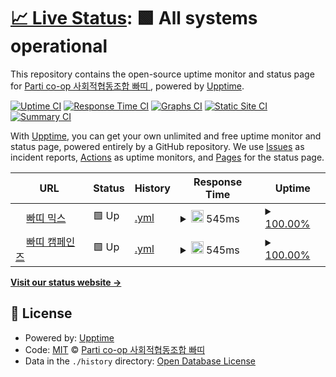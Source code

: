 # [📈 Live Status](https://parti-coop.github.io/parti-mx-upptime): <!--live status--> **🟩 All systems operational**

This repository contains the open-source uptime monitor and status page for [Parti co-op 사회적협동조합 빠띠 ](https://parti.coop), powered by [Upptime](https://github.com/upptime/upptime).

[![Uptime CI](https://github.com/parti-coop/parti-mx-upptime/workflows/Uptime%20CI/badge.svg)](https://github.com/parti-coop/parti-mx-upptime/actions?query=workflow%3A%22Uptime+CI%22)
[![Response Time CI](https://github.com/parti-coop/parti-mx-upptime/workflows/Response%20Time%20CI/badge.svg)](https://github.com/parti-coop/parti-mx-upptime/actions?query=workflow%3A%22Response+Time+CI%22)
[![Graphs CI](https://github.com/parti-coop/parti-mx-upptime/workflows/Graphs%20CI/badge.svg)](https://github.com/parti-coop/parti-mx-upptime/actions?query=workflow%3A%22Graphs+CI%22)
[![Static Site CI](https://github.com/parti-coop/parti-mx-upptime/workflows/Static%20Site%20CI/badge.svg)](https://github.com/parti-coop/parti-mx-upptime/actions?query=workflow%3A%22Static+Site+CI%22)
[![Summary CI](https://github.com/parti-coop/parti-mx-upptime/workflows/Summary%20CI/badge.svg)](https://github.com/parti-coop/parti-mx-upptime/actions?query=workflow%3A%22Summary+CI%22)

With [Upptime](https://upptime.js.org), you can get your own unlimited and free uptime monitor and status page, powered entirely by a GitHub repository. We use [Issues](https://github.com/parti-coop/parti-mx-upptime/issues) as incident reports, [Actions](https://github.com/parti-coop/parti-mx-upptime/actions) as uptime monitors, and [Pages](https://parti-coop.github.io/parti-mx-upptime) for the status page.

<!--start: status pages-->
<!-- This summary is generated by Upptime (https://github.com/upptime/upptime) -->
<!-- Do not edit this manually, your changes will be overwritten -->
<!-- prettier-ignore -->
| URL | Status | History | Response Time | Uptime |
| --- | ------ | ------- | ------------- | ------ |
| <img alt="" src="https://favicons.githubusercontent.com/parti.mx" height="13"> [빠띠 믹스](https://parti.mx) | 🟩 Up | [.yml](https://github.com/parti-coop/parti-mx-upptime/commits/HEAD/history/.yml) | <details><summary><img alt="Response time graph" src="./graphs//response-time-week.png" height="20"> 545ms</summary><br><a href="https://parti-coop.github.io/parti-mx-upptime/history/"><img alt="Response time 606" src="https://img.shields.io/endpoint?url=https%3A%2F%2Fraw.githubusercontent.com%2Fparti-coop%2Fparti-mx-upptime%2FHEAD%2Fapi%2F%2Fresponse-time.json"></a><br><a href="https://parti-coop.github.io/parti-mx-upptime/history/"><img alt="24-hour response time 489" src="https://img.shields.io/endpoint?url=https%3A%2F%2Fraw.githubusercontent.com%2Fparti-coop%2Fparti-mx-upptime%2FHEAD%2Fapi%2F%2Fresponse-time-day.json"></a><br><a href="https://parti-coop.github.io/parti-mx-upptime/history/"><img alt="7-day response time 545" src="https://img.shields.io/endpoint?url=https%3A%2F%2Fraw.githubusercontent.com%2Fparti-coop%2Fparti-mx-upptime%2FHEAD%2Fapi%2F%2Fresponse-time-week.json"></a><br><a href="https://parti-coop.github.io/parti-mx-upptime/history/"><img alt="30-day response time 606" src="https://img.shields.io/endpoint?url=https%3A%2F%2Fraw.githubusercontent.com%2Fparti-coop%2Fparti-mx-upptime%2FHEAD%2Fapi%2F%2Fresponse-time-month.json"></a><br><a href="https://parti-coop.github.io/parti-mx-upptime/history/"><img alt="1-year response time 606" src="https://img.shields.io/endpoint?url=https%3A%2F%2Fraw.githubusercontent.com%2Fparti-coop%2Fparti-mx-upptime%2FHEAD%2Fapi%2F%2Fresponse-time-year.json"></a></details> | <details><summary><a href="https://parti-coop.github.io/parti-mx-upptime/history/">100.00%</a></summary><a href="https://parti-coop.github.io/parti-mx-upptime/history/"><img alt="All-time uptime 100.00%" src="https://img.shields.io/endpoint?url=https%3A%2F%2Fraw.githubusercontent.com%2Fparti-coop%2Fparti-mx-upptime%2FHEAD%2Fapi%2F%2Fuptime.json"></a><br><a href="https://parti-coop.github.io/parti-mx-upptime/history/"><img alt="24-hour uptime 100.00%" src="https://img.shields.io/endpoint?url=https%3A%2F%2Fraw.githubusercontent.com%2Fparti-coop%2Fparti-mx-upptime%2FHEAD%2Fapi%2F%2Fuptime-day.json"></a><br><a href="https://parti-coop.github.io/parti-mx-upptime/history/"><img alt="7-day uptime 100.00%" src="https://img.shields.io/endpoint?url=https%3A%2F%2Fraw.githubusercontent.com%2Fparti-coop%2Fparti-mx-upptime%2FHEAD%2Fapi%2F%2Fuptime-week.json"></a><br><a href="https://parti-coop.github.io/parti-mx-upptime/history/"><img alt="30-day uptime 100.00%" src="https://img.shields.io/endpoint?url=https%3A%2F%2Fraw.githubusercontent.com%2Fparti-coop%2Fparti-mx-upptime%2FHEAD%2Fapi%2F%2Fuptime-month.json"></a><br><a href="https://parti-coop.github.io/parti-mx-upptime/history/"><img alt="1-year uptime 100.00%" src="https://img.shields.io/endpoint?url=https%3A%2F%2Fraw.githubusercontent.com%2Fparti-coop%2Fparti-mx-upptime%2FHEAD%2Fapi%2F%2Fuptime-year.json"></a></details>
| <img alt="" src="https://favicons.githubusercontent.com/campaigns.kr" height="13"> [빠띠 캠페인즈](https://campaigns.kr) | 🟩 Up | [.yml](https://github.com/parti-coop/parti-mx-upptime/commits/HEAD/history/.yml) | <details><summary><img alt="Response time graph" src="./graphs//response-time-week.png" height="20"> 545ms</summary><br><a href="https://parti-coop.github.io/parti-mx-upptime/history/"><img alt="Response time 606" src="https://img.shields.io/endpoint?url=https%3A%2F%2Fraw.githubusercontent.com%2Fparti-coop%2Fparti-mx-upptime%2FHEAD%2Fapi%2F%2Fresponse-time.json"></a><br><a href="https://parti-coop.github.io/parti-mx-upptime/history/"><img alt="24-hour response time 489" src="https://img.shields.io/endpoint?url=https%3A%2F%2Fraw.githubusercontent.com%2Fparti-coop%2Fparti-mx-upptime%2FHEAD%2Fapi%2F%2Fresponse-time-day.json"></a><br><a href="https://parti-coop.github.io/parti-mx-upptime/history/"><img alt="7-day response time 545" src="https://img.shields.io/endpoint?url=https%3A%2F%2Fraw.githubusercontent.com%2Fparti-coop%2Fparti-mx-upptime%2FHEAD%2Fapi%2F%2Fresponse-time-week.json"></a><br><a href="https://parti-coop.github.io/parti-mx-upptime/history/"><img alt="30-day response time 606" src="https://img.shields.io/endpoint?url=https%3A%2F%2Fraw.githubusercontent.com%2Fparti-coop%2Fparti-mx-upptime%2FHEAD%2Fapi%2F%2Fresponse-time-month.json"></a><br><a href="https://parti-coop.github.io/parti-mx-upptime/history/"><img alt="1-year response time 606" src="https://img.shields.io/endpoint?url=https%3A%2F%2Fraw.githubusercontent.com%2Fparti-coop%2Fparti-mx-upptime%2FHEAD%2Fapi%2F%2Fresponse-time-year.json"></a></details> | <details><summary><a href="https://parti-coop.github.io/parti-mx-upptime/history/">100.00%</a></summary><a href="https://parti-coop.github.io/parti-mx-upptime/history/"><img alt="All-time uptime 100.00%" src="https://img.shields.io/endpoint?url=https%3A%2F%2Fraw.githubusercontent.com%2Fparti-coop%2Fparti-mx-upptime%2FHEAD%2Fapi%2F%2Fuptime.json"></a><br><a href="https://parti-coop.github.io/parti-mx-upptime/history/"><img alt="24-hour uptime 100.00%" src="https://img.shields.io/endpoint?url=https%3A%2F%2Fraw.githubusercontent.com%2Fparti-coop%2Fparti-mx-upptime%2FHEAD%2Fapi%2F%2Fuptime-day.json"></a><br><a href="https://parti-coop.github.io/parti-mx-upptime/history/"><img alt="7-day uptime 100.00%" src="https://img.shields.io/endpoint?url=https%3A%2F%2Fraw.githubusercontent.com%2Fparti-coop%2Fparti-mx-upptime%2FHEAD%2Fapi%2F%2Fuptime-week.json"></a><br><a href="https://parti-coop.github.io/parti-mx-upptime/history/"><img alt="30-day uptime 100.00%" src="https://img.shields.io/endpoint?url=https%3A%2F%2Fraw.githubusercontent.com%2Fparti-coop%2Fparti-mx-upptime%2FHEAD%2Fapi%2F%2Fuptime-month.json"></a><br><a href="https://parti-coop.github.io/parti-mx-upptime/history/"><img alt="1-year uptime 100.00%" src="https://img.shields.io/endpoint?url=https%3A%2F%2Fraw.githubusercontent.com%2Fparti-coop%2Fparti-mx-upptime%2FHEAD%2Fapi%2F%2Fuptime-year.json"></a></details>

<!--end: status pages-->

[**Visit our status website →**](https://parti-coop.github.io/parti-mx-upptime)

## 📄 License

- Powered by: [Upptime](https://github.com/upptime/upptime)
- Code: [MIT](./LICENSE) © [Parti co-op 사회적협동조합 빠띠 ](https://parti.coop)
- Data in the `./history` directory: [Open Database License](https://opendatacommons.org/licenses/odbl/1-0/)
